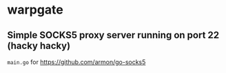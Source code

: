 # warpgate

## Simple SOCKS5 proxy server running on port 22 (hacky hacky)

`main.go` for https://github.com/armon/go-socks5
